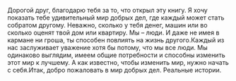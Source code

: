 <!--2025-03-02 00:11:30-->
Дорогой друг, благодарю тебя за то, что открыл эту книгу. Я хочу показать тебе удивительный мир добрых дел, где каждый может стать собратом другому. Неважно, сколько у тебя денег, машин или во сколько оценят твой дом или квартиру. Мы – люди. И даже не имея в кармане ни гроша, ты способен повлиять на жизнь другого.Каждый из нас заслуживает уважение хотя бы потому, что мы все люди. Мы одинаково выглядим, имеем общие потребности и способны изменить этот мир к лучшему. А как известно, чтобы изменить мир, нужно начать с себя.Итак, добро пожаловать в мир добрых дел. Реальные истории.